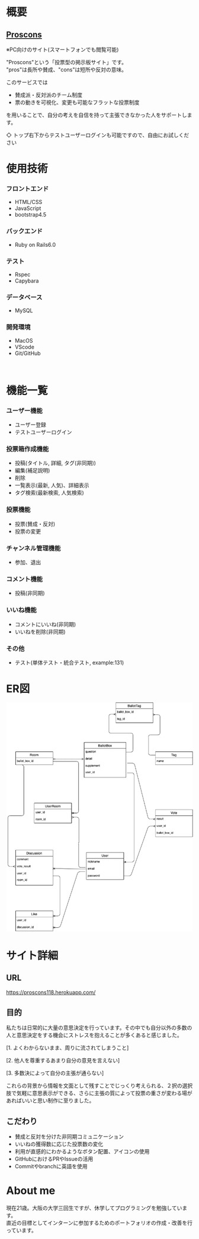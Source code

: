 # 概要
## [Proscons](https://proscons118.herokuapp.com/)
※PC向けのサイト(スマートフォンでも閲覧可能)

"Proscons"という「投票型の掲示板サイト」です。<br>
"pros"は長所や賛成、"cons"は短所や反対の意味。

このサービスでは
- 賛成派・反対派のチーム制度
- 票の動きを可視化、変更も可能なフラットな投票制度

を用いることで、自分の考えを自信を持って主張できなかった人をサポートします。

◇ トップ右下からテストユーザーログインも可能ですので、自由にお試しください

# 使用技術
### フロントエンド
- HTML/CSS 
- JavaScript 
- bootstrap4.5

### バックエンド
- Ruby on Rails6.0

### テスト
- Rspec
- Capybara

### データベース
- MySQL

### 開発環境
- MacOS 
- VScode
- Git/GitHub

<br>

# 機能一覧
### ユーザー機能
- ユーザー登録
- テストユーザーログイン

### 投票箱作成機能
- 投稿(タイトル, 詳細, タグ(非同期))
- 編集(補足説明)
- 削除
- 一覧表示(最新, 人気)、詳細表示
- タグ検索(最新検索, 人気検索)

### 投票機能
- 投票(賛成・反対)
- 投票の変更

### チャンネル管理機能
- 参加、退出

### コメント機能
- 投稿(非同期)

### いいね機能
- コメントにいいね(非同期)
- いいねを削除(非同期)

### その他
- テスト(単体テスト・統合テスト, example:131)

# ER図

<p><img src="app/assets/images/ER-proscons.png" alt="ER図"/></p>

# サイト詳細
## URL
https://proscons118.herokuapp.com/
## 目的
私たちは日常的に大量の意思決定を行っています。その中でも自分以外の多数の人と意思決定をする機会にストレスを抱えることが多くあると感じました。<br>

[1. よくわからないまま、周りに流されてしまうこと]

[2. 他人を尊重するあまり自分の意見を言えない]

[3. 多数決によって自分の主張が通らない]

これらの背景から情報を文面として残すことでじっくり考えられる、２択の選択肢で気軽に意思表示ができる、さらに主張の質によって投票の重さが変わる場があればいいと思い制作に至りました。

## こだわり
- 賛成と反対を分けた非同期コミュニケーション
- いいねの獲得数に応じた投票数の変化
- 利用が直感的にわかるようなボタン配置、アイコンの使用
- GitHubにおけるPRやIssueの活用
- Commitやbranchに英語を使用

# About me
現在21歳。大阪の大学三回生ですが、休学してプログラミングを勉強しています。<br>
直近の目標としてインターンに参加するためのポートフォリオの作成・改善を行っています。